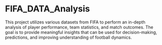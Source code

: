 # FIFA_DATA_Analysis
This project utilizes various datasets from FIFA to perform an in-depth analysis of player performance, team statistics, and match outcomes. The goal is to provide meaningful insights that can be used for decision-making, predictions, and improving understanding of football dynamics.

